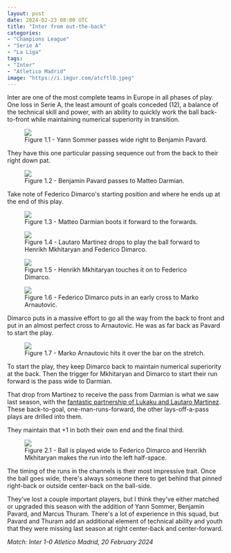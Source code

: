 ```yaml
---
layout: post
date: 2024-02-23 08:00 UTC
title: "Inter from out-the-back"
categories:
- "Champions League"
- "Serie A"
- "La Liga"
tags:
- "Inter"
- "Atletico Madrid"
image: "https://i.imgur.com/atcftlO.jpeg"
---
```


Inter are one of the most complete teams in Europe in all phases of play. One loss in Serie A, the least amount of goals conceded (12), a balance of the technical skill and power, with an ability to quickly work the ball back-to-front while maintaining numerical superiority in transition.

<!---more--->

<figure>
    <img src="https://i.imgur.com/SmJ5wba.jpeg">
    <figcaption>Figure 1.1 - Yann Sommer passes wide right to Benjamin Pavard.</figcaption>
</figure> 

They have this one particular passing sequence out from the back to their right down pat. 

<figure>
    <img src="https://i.imgur.com/BYl1JM0.jpeg">
    <figcaption>Figure 1.2 - Benjamin Pavard passes to Matteo Darmian.</figcaption>
</figure> 

Take note of Federico Dimarco's starting position and where he ends up at the end of this play.

<figure>
    <img src="https://i.imgur.com/7w1xdXq.jpeg">
    <figcaption>Figure 1.3 - Matteo Darmian boots it forward to the forwards.</figcaption>
</figure> 

<figure>
    <img src="https://i.imgur.com/atcftlO.jpeg">
    <figcaption>Figure 1.4 - Lautaro Martinez drops to play the ball forward to Henrikh Mkhitaryan and Federico Dimarco.</figcaption>
</figure> 

<figure>
    <img src="https://i.imgur.com/Uy9OGeg.jpeg">
    <figcaption>Figure 1.5 - Henrikh Mkhitaryan touches it on to Federico Dimarco.</figcaption>
</figure> 

<figure>
    <img src="https://i.imgur.com/CXbp38T.jpeg">
    <figcaption>Figure 1.6 - Federico Dimarco puts in an early cross to Marko Arnautovic.</figcaption>
</figure> 

Dimarco puts in a massive effort to go all the way from the back to front and put in an almost perfect cross to Arnautovic. He was as far back as Pavard to start the play.

<figure>
    <img src="https://i.imgur.com/jzdLHhf.jpeg">
    <figcaption>Figure 1.7 - Marko Arnautovic hits it over the bar on the stretch.</figcaption>
</figure> 

To start the play, they keep Dimarco back to maintain numerical superiority at the back. Then the trigger for Mkhitaryan and Dimarco to start their run forward is the pass wide to Darmian. 

That drop from Martinez to receive the pass from Darmian is what we saw last season, with the [fantastic partnership of Lukaku and Lautaro Martinez](https://tacticsjournal.com/2023/05/28/batman-and-robin/). These back-to-goal, one-man-runs-forward, the other lays-off-a-pass plays are drilled into them.

They maintain that +1 in both their own end and the final third. 

<figure>
    <img src="https://i.imgur.com/eMhos4n.jpeg">
    <figcaption>Figure 2.1 - Ball is played wide to Federico Dimarco and Henrikh Mkhitaryan makes the run into the left half-space.</figcaption>
</figure> 

The timing of the runs in the channels is their most impressive trait. Once the ball goes wide, there's always someone there to get behind that pinned right-back or outside center-back on the ball-side. 

They've lost a couple important players, but I think they've either matched or upgraded this season with the addition of Yann Sommer, Benjamin Pavard, and Marcus Thuram. There's a lot of experience in this squad, but Pavard and Thuram add an additional element of technical ability and youth that they were missing last season at right center-back and center-forward.

*Match: Inter 1-0 Atletico Madrid, 20 February 2024*
